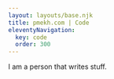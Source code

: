 ```yaml
---
layout: layouts/base.njk
title: pmekh.com | Code
eleventyNavigation:
  key: code
  order: 300
---
```


I am a person that writes stuff.

